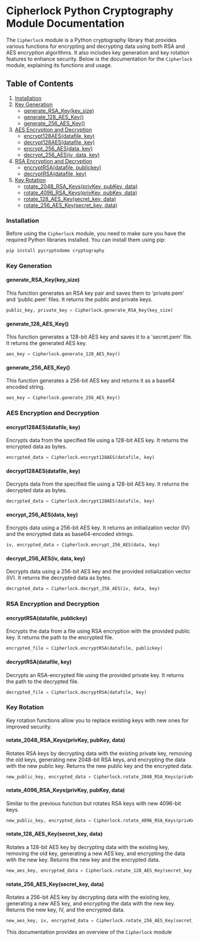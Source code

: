 # Cipherlock Python Cryptography Module Documentation

The `Cipherlock` module is a Python cryptography library that provides various functions for encrypting and decrypting data using both RSA and AES encryption algorithms. It also includes key generation and key rotation features to enhance security. Below is the documentation for the `Cipherlock` module, explaining its functions and usage.

## Table of Contents
1. [Installation](#installation)
2. [Key Generation](#key-generation)
    - [generate_RSA_Key(key_size)](#generate_rsa_keykey_size)
    - [generate_128_AES_Key()](#generate_128_aes_key)
    - [generate_256_AES_Key()](#generate_256_aes_key)
3. [AES Encryption and Decryption](#aes-encryption-and-decryption)
    - [encrypt128AES(datafile, key)](#encrypt128aesdatafile-key)
    - [decrypt128AES(datafile, key)](#decrypt128aesdatafile-key)
    - [encrypt_256_AES(data, key)](#encrypt_256_aesdata-key)
    - [decrypt_256_AES(iv, data, key)](#decrypt_256_aesiv-data-key)
4. [RSA Encryption and Decryption](#rsa-encryption-and-decryption)
    - [encryptRSA(datafile, publickey)](#encryptrsadatafile-publickey)
    - [decryptRSA(datafile, key)](#decryptrsadatafile-key)
5. [Key Rotation](#key-rotation)
    - [rotate_2048_RSA_Keys(privKey, pubKey, data)](#rotate_2048_rsa_keysprivkey-pubkey-data)
    - [rotate_4096_RSA_Keys(privKey, pubKey, data)](#rotate_4096_rsa_keysprivkey-pubkey-data)
    - [rotate_128_AES_Key(secret_key, data)](#rotate_128_aes_keysecret_key-data)
    - [rotate_256_AES_Key(secret_key, data)](#rotate_256_aes_keysecret_key-data)

### Installation <a name="installation"></a>

Before using the `Cipherlock` module, you need to make sure you have the required Python libraries installed. You can install them using pip:

```bash
pip install pycryptodome cryptography
```

### Key Generation <a name="key-generation"></a>

#### generate_RSA_Key(key_size) <a name="generate_rsa_keykey_size"></a>
This function generates an RSA key pair and saves them to 'private.pem' and 'public.pem' files. It returns the public and private keys.

```python
public_key, private_key = Cipherlock.generate_RSA_Key(key_size)
```

#### generate_128_AES_Key() <a name="generate_128_aes_key"></a>
This function generates a 128-bit AES key and saves it to a 'secret.pem' file. It returns the generated AES key.

```python
aes_key = Cipherlock.generate_128_AES_Key()
```

#### generate_256_AES_Key() <a name="generate_256_aes_key"></a>
This function generates a 256-bit AES key and returns it as a base64 encoded string.

```python
aes_key = Cipherlock.generate_256_AES_Key()
```

### AES Encryption and Decryption <a name="aes-encryption-and-decryption"></a>

#### encrypt128AES(datafile, key) <a name="encrypt128aesdatafile-key"></a>
Encrypts data from the specified file using a 128-bit AES key. It returns the encrypted data as bytes.

```python
encrypted_data = Cipherlock.encrypt128AES(datafile, key)
```

#### decrypt128AES(datafile, key) <a name="decrypt128aesdatafile-key"></a>
Decrypts data from the specified file using a 128-bit AES key. It returns the decrypted data as bytes.

```python
decrypted_data = Cipherlock.decrypt128AES(datafile, key)
```

#### encrypt_256_AES(data, key) <a name="encrypt_256_aesdata-key"></a>
Encrypts data using a 256-bit AES key. It returns an initialization vector (IV) and the encrypted data as base64-encoded strings.

```python
iv, encrypted_data = Cipherlock.encrypt_256_AES(data, key)
```

#### decrypt_256_AES(iv, data, key) <a name="decrypt_256_aesiv-data-key"></a>
Decrypts data using a 256-bit AES key and the provided initialization vector (IV). It returns the decrypted data as bytes.

```python
decrypted_data = Cipherlock.decrypt_256_AES(iv, data, key)
```

### RSA Encryption and Decryption <a name="rsa-encryption-and-decryption"></a>

#### encryptRSA(datafile, publickey) <a name="encryptrsadatafile-publickey"></a>
Encrypts the data from a file using RSA encryption with the provided public key. It returns the path to the encrypted file.

```python
encrypted_file = Cipherlock.encryptRSA(datafile, publickey)
```

#### decryptRSA(datafile, key) <a name="decryptrsadatafile-key"></a>
Decrypts an RSA-encrypted file using the provided private key. It returns the path to the decrypted file.

```python
decrypted_file = Cipherlock.decryptRSA(datafile, key)
```

### Key Rotation <a name="key-rotation"></a>

Key rotation functions allow you to replace existing keys with new ones for improved security.

#### rotate_2048_RSA_Keys(privKey, pubKey, data) <a name="rotate_2048_rsa_keysprivkey-pubkey-data"></a>
Rotates RSA keys by decrypting data with the existing private key, removing the old keys, generating new 2048-bit RSA keys, and encrypting the data with the new public key. Returns the new public key and the encrypted data.

```python
new_public_key, encrypted_data = Cipherlock.rotate_2048_RSA_Keys(privKey, pubKey, data)
```

#### rotate_4096_RSA_Keys(privKey, pubKey, data) <a name="rotate_4096_rsa_keysprivkey-pubkey-data"></a>
Similar to the previous function but rotates RSA keys with new 4096-bit keys.

```python
new_public_key, encrypted_data = Cipherlock.rotate_4096_RSA_Keys(privKey, pubKey, data)
```

#### rotate_128_AES_Key(secret_key, data) <a name="rotate_128_aes_keysecret_key-data"></a>
Rotates a 128-bit AES key by decrypting data with the existing key, removing the old key, generating a new AES key, and encrypting the data with the new key. Returns the new key and the encrypted data.

```python
new_aes_key, encrypted_data = Cipherlock.rotate_128_AES_Key(secret_key, data)
```

#### rotate_256_AES_Key(secret_key, data) <a name="rotate_256_aes_keysecret_key-data"></a>
Rotates a 256-bit AES key by decrypting data with the existing key, generating a new AES key, and encrypting the data with the new key. Returns the new key, IV, and the encrypted data.

```python
new_aes_key, iv, encrypted_data = Cipherlock.rotate_256_AES_Key(secret_key, data)
```

This documentation provides an overview of the `Cipherlock` module
